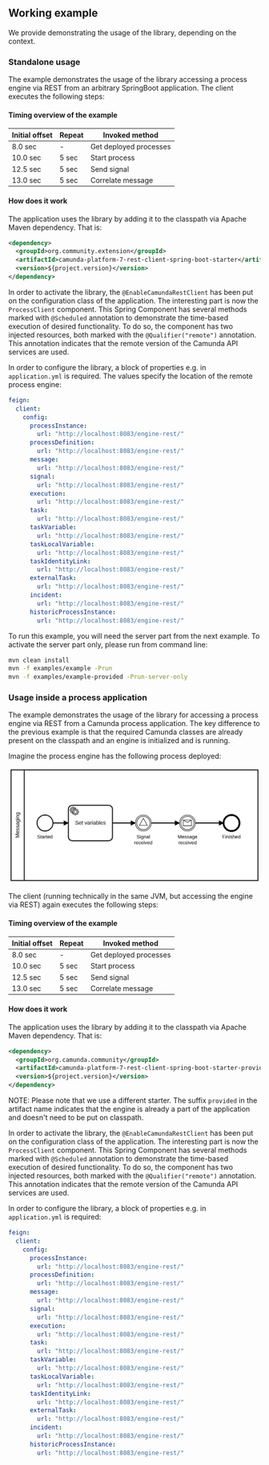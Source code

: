 ## Working example 

We provide demonstrating the usage of the library, depending on the context.

### Standalone usage

The example demonstrates the usage of the library accessing a process engine via REST from an arbitrary SpringBoot
application. The client executes the following steps:

#### Timing overview of the example

| Initial offset | Repeat | Invoked method         |
| -------------- | ------ | ---------------------- |
|  8.0 sec       | -      | Get deployed processes |
| 10.0 sec       | 5 sec  | Start process          |
| 12.5 sec       | 5 sec  | Send signal            |
| 13.0 sec       | 5 sec  | Correlate message      |


#### How does it work

The application uses the library by adding it to the classpath via Apache Maven dependency. That is:

```xml
<dependency>
  <groupId>org.community.extension</groupId>
  <artifactId>camunda-platform-7-rest-client-spring-boot-starter</artifactId>
  <version>${project.version}</version>
</dependency>
```

In order to activate the library, the `@EnableCamundaRestClient` has been put
on the configuration class of the application. The interesting part is now the `ProcessClient` component.
This Spring Component has several methods marked with `@Scheduled` annotation to demonstrate
the time-based execution of desired functionality. To do so, the component has two injected resources,
both marked with the `@Qualifier("remote")` annotation. This annotation indicates that the
remote version of the Camunda API services are used.

In order to configure the library, a block of properties e.g. in `application.yml` is required.
The values specify the location of the remote process engine:

```yml
feign:
  client:
    config:
      processInstance:
        url: "http://localhost:8083/engine-rest/"
      processDefinition:
        url: "http://localhost:8083/engine-rest/"
      message:
        url: "http://localhost:8083/engine-rest/"
      signal:
        url: "http://localhost:8083/engine-rest/"
      execution:
        url: "http://localhost:8083/engine-rest/"
      task:
        url: "http://localhost:8083/engine-rest/"
      taskVariable:
        url: "http://localhost:8083/engine-rest/"
      taskLocalVariable:
        url: "http://localhost:8083/engine-rest/"
      taskIdentityLink:
        url: "http://localhost:8083/engine-rest/"
      externalTask:
        url: "http://localhost:8083/engine-rest/"
      incident:
        url: "http://localhost:8083/engine-rest/"
      historicProcessInstance:
        url: "http://localhost:8083/engine-rest/"
```

To run this example, you will need the server part from the next example. To activate the server part only, please
run from command line:

```sh
mvn clean install
mvn -f examples/example -Prun
mvn -f examples/example-provided -Prun-server-only
```

### Usage inside a process application

The example demonstrates the usage of the library for accessing a process engine via REST from a Camunda process application.
The key difference to the previous example is that the required Camunda classes are already present on the classpath and
an engine is initialized and is running.

Imagine the process engine has the following process deployed:

!["Example messaging process"](../assets/img/process_messaging.png)

The client (running technically in the same JVM, but accessing the engine via REST) again executes the following steps:

#### Timing overview of the example

| Initial offset | Repeat | Invoked method        |
| -------------- | ------ | --------------------- |
|  8.0 sec       | -      | Get deployed processes|
| 10.0 sec       | 5 sec  | Start process         |
| 12.5 sec       | 5 sec  | Send signal           |
| 13.0 sec       | 5 sec  | Correlate message     |

#### How does it work

The application uses the library by adding it to the classpath via Apache Maven dependency. That is:

```xml
<dependency>
  <groupId>org.camunda.community</groupId>
  <artifactId>camunda-platform-7-rest-client-spring-boot-starter-provided</artifactId>
  <version>${project.version}</version>
</dependency>
```

NOTE:   Please note that we use a different starter. The suffix `provided` in the artifact name indicates that the engine
        is already a part of the application and doesn't need to be put on classpath.

In order to activate the library, the `@EnableCamundaRestClient` has been put
on the configuration class of the application. The interesting part is now the `ProcessClient` component.
This Spring Component has several methods marked with `@Scheduled` annotation to demonstrate the time-based execution
of desired functionality. To do so, the component has two injected resources, both marked with the `@Qualifier("remote")`
annotation. This annotation indicates that the remote version of the Camunda API services are used.

In order to configure the library, a block of properties e.g. in `application.yml` is required:

```yml
feign:
  client:
    config:
      processInstance:
        url: "http://localhost:8083/engine-rest/"
      processDefinition:
        url: "http://localhost:8083/engine-rest/"
      message:
        url: "http://localhost:8083/engine-rest/"
      signal:
        url: "http://localhost:8083/engine-rest/"
      execution:
        url: "http://localhost:8083/engine-rest/"
      task:
        url: "http://localhost:8083/engine-rest/"
      taskVariable:
        url: "http://localhost:8083/engine-rest/"
      taskLocalVariable:
        url: "http://localhost:8083/engine-rest/"
      taskIdentityLink:
        url: "http://localhost:8083/engine-rest/"
      externalTask:
        url: "http://localhost:8083/engine-rest/"
      incident:
        url: "http://localhost:8083/engine-rest/"
      historicProcessInstance:
        url: "http://localhost:8083/engine-rest/"
```

